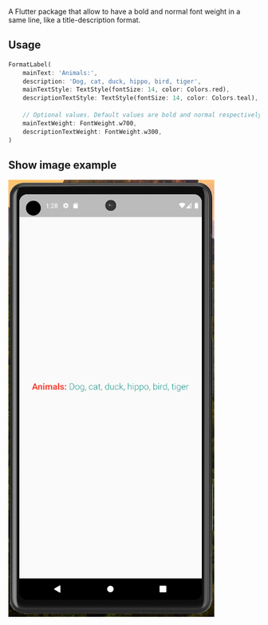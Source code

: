 
A Flutter package that allow to have a bold and normal font weight in a same line, like a title-description format.

## Usage

```dart
FormatLabel(
    mainText: 'Animals:',
    description: 'Dog, cat, duck, hippo, bird, tiger',
    mainTextStyle: TextStyle(fontSize: 14, color: Colors.red),
    descriptionTextStyle: TextStyle(fontSize: 14, color: Colors.teal),

    // Optional values. Default values are bold and normal respectively.
    mainTextWeight: FontWeight.w700,
    descriptionTextWeight: FontWeight.w300,
)
```

## Show image example
![Alt text](image.png)